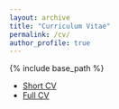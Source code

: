 ```yaml
---
layout: archive
title: "Curriculum Vitae"
permalink: /cv/
author_profile: true
---
```


{% include base_path %}

* [Short CV](/files/cv-short.pdf)
* [Full CV](/files/cv.pdf)
